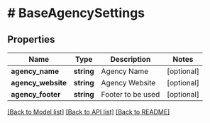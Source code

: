 # # BaseAgencySettings

## Properties

Name | Type | Description | Notes
------------ | ------------- | ------------- | -------------
**agency_name** | **string** | Agency Name | [optional]
**agency_website** | **string** | Agency Website | [optional]
**agency_footer** | **string** | Footer to be used | [optional]

[[Back to Model list]](../../README.md#models) [[Back to API list]](../../README.md#endpoints) [[Back to README]](../../README.md)
